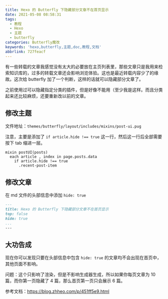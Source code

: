 ```yaml
---
title: Hexo 的 Butterfly 下隐藏部分文章不在首页显示
date: 2021-05-08 08:58:31
tags:
  - 教程
  - Hexo
  - 主题
  - butterfly
categories: Butterfly魔改
keywords: 'hexo,butterfly,主题,doc,教程,文档'
abbrlink: 727feacf
---
```



有一些转载的文章我感觉没有太大的必要放在主页列表里，那些文章只是我用来检索知识库的，过多的转载文章还会影响浏览体验。这也是最近转载内容少了的缘故。这次给 butterfly 加了一个判断，这样的话就可以隐藏部分文章了。

之前使用过可以隐藏指定分类的插件，但是好像不能用（至少我是这样。而且分类起来还比较麻烦，还要重新改以前的文章。

## 修改主题

文件地址：```themes/butterfly/layout/includes/mixins/post-ui.pug```

注意，主要是添加了 ```if article.hide !== true``` 这一行，然后这一行后全部需要按下 tab 缩进一层。

``` pug
mixin postUI(posts)
  each article , index in page.posts.data
    if article.hide !== true
      .recent-post-item
```

## 修改文章

在 md 文件的头部信息中添加 ```hide: true```

``` md
---
title: Hexo 的 Butterfly 下隐藏部分文章不在首页显示
top: false
hide: true
...
---
```

## 大功告成

现在你可以发现只要在头部信息中包含 ```hide: true``` 的文章均不会出现在首页中，其他页面不影响。

问题：这个只影响了渲染，但是不影响生成器生成，所以如果你每页文章为 10 篇，而你第一页隐藏了 4 篇，那么首页第一页只会展示 6 篇。


参考文档：https://blog.zhheo.com/p/451ff5e9.html
